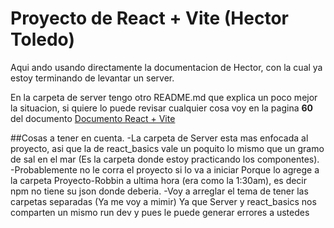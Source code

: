 # Proyecto de React + Vite (Hector Toledo)

Aqui ando usando directamente la documentacion de Hector, con la cual ya estoy terminando de levantar un server.

En la carpeta de server tengo otro README.md que explica un poco mejor la situacion, si quiere lo puede revisar cualquier cosa voy en la pagina **60** del documento [Documento React + Vite](https://drive.google.com/file/d/1Z85uCFefh251MZz6a5d4T7Q6kEu7nlV9/view?usp=drive_link)

##Cosas a tener en cuenta.
-La carpeta de Server esta mas enfocada al proyecto, asi que la de react_basics vale un poquito lo mismo que un gramo de sal en el mar (Es la carpeta donde estoy practicando los componentes).
-Probablemente no le corra el proyecto si lo va a iniciar
Porque lo agrege a la carpeta Proyecto-Robbin a ultima hora (era como la 1:30am), es decir npm no tiene su json donde deberia.
-Voy a arreglar el tema de tener las carpetas separadas (Ya me voy a mimir)
Ya que Server y react_basics nos comparten un mismo run dev y pues le puede generar errores a ustedes
